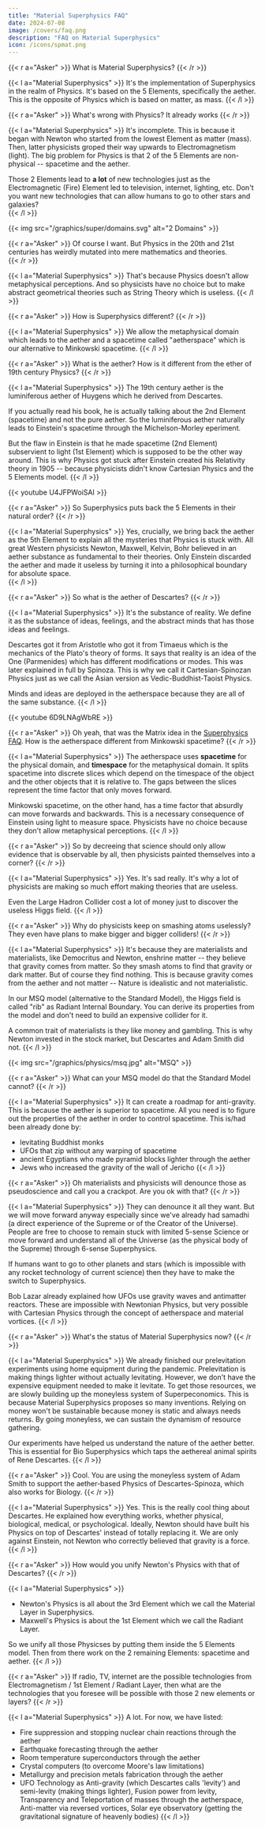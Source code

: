 ```yaml
---
title: "Material Superphysics FAQ"
date: 2024-07-08
image: /covers/faq.png
description: "FAQ on Material Superphysics"
icon: /icons/spmat.png
---
```



{{< r a="Asker" >}}
What is Material Superphysics?
{{< /r >}}

{{< l a="Material Superphysics" >}}
It's the implementation of Superphysics in the realm of Physics. It's based on the 5 Elements, specifically the aether. This is the opposite of Physics which is based on matter, as mass. 
{{< /l >}}


{{< r a="Asker" >}}
What's wrong with Physics? It already works
{{< /r >}}

{{< l a="Material Superphysics" >}}
It's incomplete. This is because it began with Newton who started from the lowest Element as matter (mass). Then, latter physicists groped their way upwards to Electromagnetism (light). The big problem for Physics is that 2 of the 5 Elements are non-physical -- spacetime and the aether.

Those 2 Elements lead to **a lot** of new technologies just as the Electromagnetic (Fire) Element led to television, internet, lighting, etc. Don't you want new technologies that can allow humans to go to other stars and galaxies?   
{{< /l >}}

{{< img src="/graphics/super/domains.svg" alt="2 Domains" >}}


{{< r a="Asker" >}}
Of course I want. But Physics in the 20th and 21st centuries has weirdly mutated into mere mathematics and theories.   
{{< /r >}}


{{< l a="Material Superphysics" >}}
That's because Physics doesn't allow metaphysical perceptions. And so physicists have no choice but to make abstract geometrical theories such as String Theory which is useless.
{{< /l >}}

{{< r a="Asker" >}}
How is Superphysics different?
{{< /r >}}


{{< l a="Material Superphysics" >}}
We allow the metaphysical domain which leads to the aether and a spacetime called "aetherspace" which is our alternative to Minkowski spacetime. 
{{< /l >}}


{{< r a="Asker" >}}
What is the aether? How is it different from the ether of 19th century Physics?
{{< /r >}}


{{< l a="Material Superphysics" >}}
The 19th century aether is the luminiferous aether of Huygens which he derived from Descartes. 

If you actually read his book, he is actually talking about the 2nd Element (spacetime) and not the pure aether. So the luminiferous aether naturally leads to Einstein's spacetime through the Michelson-Morley eperiment. 

But the flaw in Einstein is that he made spacetime (2nd Element) subservient to light (1st Element) which is supposed to be the other way around. This is why Physics got stuck after Einstein created his Relativity theory in 1905 -- because physicists didn't know Cartesian Physics and the 5 Elements model. 
{{< /l >}}

{{< youtube U4JFPWoiSAI >}}


{{< r a="Asker" >}}
So Superphysics puts back the 5 Elements in their natural order?
{{< /r >}}


{{< l a="Material Superphysics" >}}
Yes, crucially, we bring back the aether as the 5th Element to explain all the mysteries that Physics is stuck with. All great Western physicists Newton, Maxwell, Kelvin, Bohr believed in an aether substance as fundamental to their theories. Only Einstein discarded the aether and made it useless by turning it into a philosophical boundary for absolute space.   
{{< /l >}}


{{< r a="Asker" >}}
So what is the aether of Descartes?
{{< /r >}}


<!-- We use the **Physics of Rene Descartes** which was replaced by the Physics of Newton. It splits reality into the physical and metaphysical domains, as body-mind dualism. 

Matter is the physical part. The aether is metaphysical part -- it's the substance of ideas, feelings, and the abstract mind that houses those ideas and feelings. This is opposite of Physics which does not study the nature of feelings and ideas.

The big idea is that the physical universe is a thought-projection of the Supreme Entity. And so everything is Its thoughts, whether physical objects or metaphysical ideas and feelings.  -->



{{< l a="Material Superphysics" >}}
It's the substance of reality. We define it as the substance of ideas, feelings, and the abstract minds that has those ideas and feelings. 

Descartes got it from Aristotle who got it from Timaeus which is the mechanics of the Plato's theory of forms. It says that reality is an idea of the One (Parmenides) which has different modifications or modes. This was later explained in full by Spinoza. This is why we call it Cartesian-Spinozan Physics just as we call the Asian version as Vedic-Buddhist-Taoist Physics. 

Minds and ideas are deployed in the aetherspace because they are all of the same substance.
{{< /l >}}

{{< youtube 6D9LNAgWbRE >}}



{{< r a="Asker" >}}
Oh yeah, that was the Matrix idea in the [Superphysics FAQ](/faq). How is the aetherspace different from Minkowski spacetime?
{{< /r >}}



{{< l a="Material Superphysics" >}}
The aetherspace uses **spacetime** for the physical domain, and **timespace** for the metaphysical domain. It splits spacetime into discrete slices which depend on the timespace of the object and the other objects that it is relative to. The gaps between the slices represent the time factor that only moves forward. 

Minkowski spacetime, on the other hand, has a time factor that absurdly can move forwards and backwards. This is a necessary consequence of Einstein using light to measure space. Physicists have no choice because they don't allow metaphysical perceptions. 
{{< /l >}}


{{< r a="Asker" >}}
So by decreeing that science should only allow evidence that is observable by all, then physicists painted themselves into a corner?
{{< /r >}}


{{< l a="Material Superphysics" >}}
Yes. It's sad really. It's why a lot of physicists are making so much effort making theories that are useless. 

Even the Large Hadron Collider cost a lot of money just to discover the useless Higgs field. 
{{< /l >}}


{{< r a="Asker" >}}
Why do physicists keep on smashing atoms uselessly? They even have plans to make bigger and bigger colliders!
{{< /r >}}



{{< l a="Material Superphysics" >}}
It's because they are materialists and materialists, like Democritus and Newton, enshrine matter -- they believe that gravity comes from matter. So they smash atoms to find that gravity or dark matter. But of course they find nothing. This is because gravity comes from the aether and not matter -- Nature is idealistic and not materialistic. 

In our MSQ model (alternative to the Standard Model), the Higgs field is called "rib" as Radiant Internal Boundary. You can derive its properties from the model and don't need to build an expensive collider for it.

A common trait of materialists is they like money and gambling. This is why Newton invested in the stock market, but Descartes and Adam Smith did not.
{{< /l >}}

 
{{< img src="/graphics/physics/msq.jpg" alt="MSQ" >}}

{{< r a="Asker" >}}
What can your MSQ model do that the Standard Model cannot?
{{< /r >}}

{{< l a="Material Superphysics" >}}
It can create a roadmap for anti-gravity. This is because the aether is superior to spacetime. All you need is to figure out the properties of the aether in order to control spacetime. This is/had been already done by:
- levitating Buddhist monks
- UFOs that zip without any warping of spacetime
- ancient Egyptians who made pyramid blocks lighter through the aether
- Jews who increased the gravity of the wall of Jericho
{{< /l >}}


{{< r a="Asker" >}}
Oh materialists and physicists will denounce those as pseudoscience and call you a crackpot. Are you ok with that?
{{< /r >}}

{{< l a="Material Superphysics" >}}
They can denounce it all they want. But we will move forward anyway especially since we've already had samadhi (a direct experience of the Supreme or of the Creator of the Universe). People are free to choose to remain stuck with limited 5-sense Science or move forward and understand all of the Universe (as the physical body of the Supreme) through 6-sense Superphysics. 

If humans want to go to other planets and stars (which is impossible with any rocket technology of current science) then they have to make the switch to Superphysics. 

Bob Lazar already explained how UFOs use gravity waves and antimatter reactors. These are impossible with Newtonian Physics, but very possible with Cartesian Physics through the concept of aetherspace and material vortices.
{{< /l >}}

{{< r a="Asker" >}}
What's the status of Material Superphysics now?
{{< /r >}}

{{< l a="Material Superphysics" >}}
We already finished our prelevitation experiments using home equipment during the pandemic. Prelevitation is making things lighter without actually levitating. However, we don't have the expensive equipment needed to make it levitate. To get those resources, we are slowly building up the moneyless system of Superpeconomics. This is because Material Superphysics proposes so many inventions. Relying on money won't be sustainable because money is static and always needs returns. By going moneyless, we can sustain the dynamism of resource gathering.

Our experiments have helped us understand the nature of the aether better. This is essential for Bio Superphysics which taps the aethereal animal spirits of Rene Descartes.
{{< /l >}}



{{< r a="Asker" >}}
Cool. You are using the moneyless system of Adam Smith to support the aether-based Physics of Descartes-Spinoza, which also works for Biology.
{{< /r >}}

{{< l a="Material Superphysics" >}}
Yes. This is the really cool thing about Descartes. He explained how everything works, whether physical, biological, medical, or psychological. Ideally, Newton should have built his Physics on top of Descartes' instead of totally replacing it. We are only against Einstein, not Newton who correctly believed that gravity is a force.  
{{< /l >}}

<!-- Spinoza then builds on it to explain politics. -->

{{< r a="Asker" >}}
How would you unify Newton's Physics with that of Descartes? 
{{< /r >}}

{{< l a="Material Superphysics" >}}
- Newton's Physics is all about the 3rd Element which we call the Material Layer in Superphysics. 
- Maxwell's Physics is about the 1st Element which we call the Radiant Layer.
<!-- - Einstein's Physics is the outer edge of the the Radiant layer where it is by barred off by the Spatial (spacetime) layer. This is why light is limited to 300,000 kilometers per second by the spacetime where it is in.    -->

So we unify all those Physicses by putting them inside the 5 Elements model. Then from there work on the 2 remaining Elements: spacetime and aether. 
{{< /l >}}

{{< r a="Asker" >}}
If radio, TV, internet are the possible technologies from Electromagnetism / 1st Element / Radiant Layer, then what are the technologies that you foresee will be possible with those 2 new elements or layers?
{{< /r >}}


{{< l a="Material Superphysics" >}}
A lot. For now, we have listed:
- Fire suppression and stopping nuclear chain reactions through the aether
- Earthquake forecasting through the aether
- Room temperature superconductors through the aether
- Crystal computers (to overcome Moore's law limitations)
- Metallurgy and precision metals fabrication through the aether
- UFO Technology as Anti-gravity (which Descartes calls 'levity') and semi-levity (making things lighter), Fusion power from levity, Transparency and Teleportation of masses through the aetherspace, Anti-matter via reversed vortices, Solar eye observatory (getting the gravitational signature of heavenly bodies)
{{< /l >}}


<!-- - Artificial rain through the aether (as opposed to cloud-seeding) -->